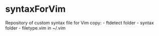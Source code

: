 # syntaxForVim
Repository of custom syntax file for Vim
copy:
	- ftdetect folder
	- syntax folder
	- filetype.vim 
in ~/.vim

